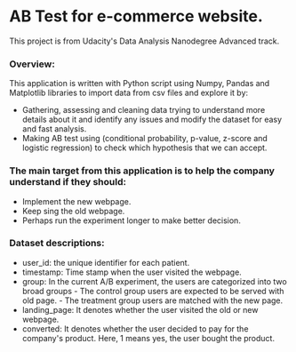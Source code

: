 # AB Test for e-commerce website.

This project is from Udacity's Data Analysis Nanodegree Advanced track.

### Overview:
This application is written with Python script using Numpy, Pandas and Matplotlib libraries to import data from csv files and explore it by:


* Gathering, assessing and cleaning data trying to understand more details about it and identify any issues and modify the dataset for easy and fast analysis.
* Making AB test using (conditional probability, p-value, z-score and logistic regression) to check which hypothesis that we can accept.

### The main target from this application is to help the company understand if they should:

*   Implement the new webpage.
*   Keep sing the old webpage.
*   Perhaps run the experiment longer to make better decision.

### Dataset descriptions:

*	user_id: the unique identifier for each patient.
*   timestamp: Time stamp when the user visited the webpage.
*   group: In the current A/B experiment, the users are categorized into two broad groups
        - The control group users are expected to be served with old page.
        - The treatment group users are matched with the new page.
*   landing_page: It denotes whether the user visited the old or new webpage.
*   converted: It denotes whether the user decided to pay for the company's product. Here, 1 means yes, the user bought the product.	
